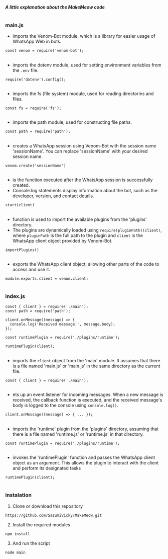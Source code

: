 <h5>A little explanation about the MakeMeow code</h5>

# <h3>main.js</h3>

- imports the Venom-Bot module, which is a library for easier usage of WhatsApp Web in bots.

```
const venom = require('venom-bot');
```
##

- imports the dotenv module, used for setting environment variables from the <code>.env</code> file.

```
require('dotenv').config();
```
##

- imports the fs (file system) module, used for reading directories and files.

```
const fs = require('fs');
```
##

- imports the path module, used for constructing file paths.

```
const path = require('path');
```
##

- creates a WhatsApp session using Venom-Bot with the session name 'sessionName'. You can replace 'sessionName' with your desired session name.

```
venom.create('sessionName')
```

##

- is the function executed after the WhatsApp session is successfully created.
- Console.log statements display information about the bot, such as the developer, version, and contact details.

```
start(client)
```
##

-  function is used to import the available plugins from the 'plugins' directory.
-  The plugins are dynamically loaded using <code>require(pluginPath)(client)</code>, where <code>pluginPath</code> is the full path to the plugin and <code>client</code> is the WhatsApp client object provided by Venom-Bot.

```
importPlugins()
```
##

- exports the WhatsApp client object, allowing other parts of the code to access and use it.

```
module.exports.client = venom.client;
```

# <h3>index.js</h3>

```
const { client } = require('./main');
const path = require('path');

client.onMessage((message) => {
  console.log('Received message:', message.body);
});

const runtimePlugin = require('./plugins/runtime');

runtimePlugin(client);
```
##

- imports the <code>client</code> object from the 'main' module. It assumes that there is a file named 'main.js' or 'main.js' in the same directory as the current file.

```
const { client } = require('./main');
```
##

- ets up an event listener for incoming messages. When a new message is received, the callback function is executed, and the received message's body is logged to the console using <code>console.log()</code>.

```
client.onMessage((message) => { ... });
```
##

- imports the 'runtime' plugin from the 'plugins' directory, assuming that there is a file named 'runtime.js' or 'runtime.js' in that directory.

```
const runtimePlugin = require('./plugins/runtime');
```
##

-  invokes the 'runtimePlugin' function and passes the WhatsApp client object as an argument. This allows the plugin to interact with the client and perform its designated tasks

```
runtimePlugin(client);
```
# <h3>instalation</h3>

1. Clone or download this repository

```
https://github.com/SazumiVicky/MakeMeow.git
```
2. Install the required modules

```
npm install
```
3. And run the script

```
node main
```
